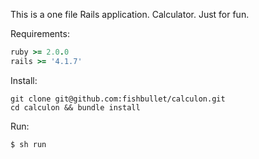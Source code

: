 This is a one file Rails application. 
Calculator. Just for fun.

Requirements:

```ruby
ruby >= 2.0.0
rails >= '4.1.7'
```

Install:

```
git clone git@github.com:fishbullet/calculon.git
cd calculon && bundle install
```

Run:

```bash
$ sh run
```


